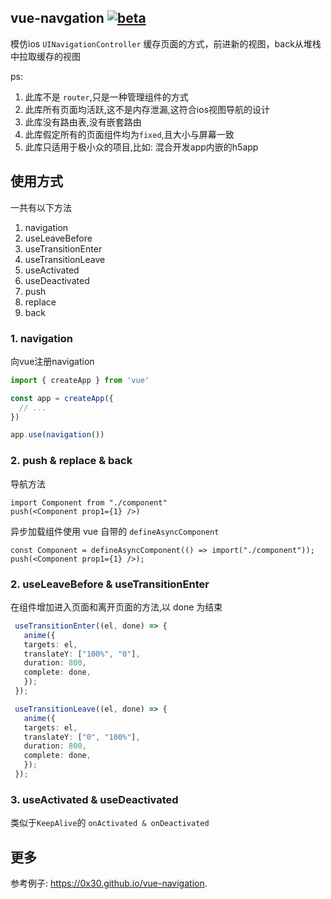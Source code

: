 ## vue-navgation [![beta](https://img.shields.io/npm/v/@0x30/vue-navigation)](https://www.npmjs.com/package/@0x30/vue-navigation)

模仿ios `UINavigationController` 缓存页面的方式，前进新的视图，back从堆栈中拉取缓存的视图

ps:
1. 此库不是 `router`,只是一种管理组件的方式
2. 此库所有页面均活跃,这不是内存泄漏,这符合ios视图导航的设计
3. 此库没有路由表,没有嵌套路由
4. 此库假定所有的页面组件均为`fixed`,且大小与屏幕一致
5. 此库只适用于极小众的项目,比如: 混合开发app内嵌的h5app

## 使用方式

一共有以下方法

1. navigation
1. useLeaveBefore
1. useTransitionEnter
1. useTransitionLeave
1. useActivated
1. useDeactivated
1. push
1. replace
1. back

### 1. navigation

向vue注册navigation

````ts
import { createApp } from 'vue'

const app = createApp({
  // ...
})

app.use(navigation())
````

### 2. push & replace & back

导航方法

 ```tsx
 import Component from "./component"
 push(<Component prop1={1} />)
 ```

 异步加载组件使用 vue 自带的 `defineAsyncComponent`

 ```tsx
 const Component = defineAsyncComponent(() => import("./component"));
 push(<Component prop1={1} />);
 ```


### 2. useLeaveBefore & useTransitionEnter

在组件增加进入页面和离开页面的方法,以 done 为结束

````ts
 useTransitionEnter((el, done) => {
   anime({
   targets: el,
   translateY: ["100%", "0"],
   duration: 800,
   complete: done,
   });
 });

 useTransitionLeave((el, done) => {
   anime({
   targets: el,
   translateY: ["0", "100%"],
   duration: 800,
   complete: done,
   });
 });
````

### 3. useActivated & useDeactivated

类似于`KeepAlive`的 `onActivated & onDeactivated`

## 更多

参考例子: https://0x30.github.io/vue-navigation. 
